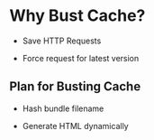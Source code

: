# Why Bust Cache?

* Save HTTP Requests

* Force request for latest version


## Plan for Busting Cache

* Hash bundle filename

* Generate HTML dynamically

